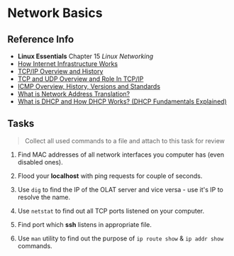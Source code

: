 # Network Basics

## Reference Info

* **Linux Essentials** Chapter 15 _Linux Networking_
* [How Internet Infrastructure Works](http://computer.howstuffworks.com/internet/basics/internet-infrastructure.htm)
* [TCP/IP Overview and History](http://www.tcpipguide.com/free/t_TCPIPOverviewandHistory.htm)
* [TCP and UDP Overview and Role In TCP/IP](http://www.tcpipguide.com/free/t_TCPandUDPOverviewandRoleInTCPIP.htm)
* [ICMP Overview, History, Versions and Standards](http://www.tcpipguide.com/free/t_ICMPOverviewHistoryVersionsandStandards.htm)
* [What is Network Address Translation?](http://whatismyipaddress.com/nat)
* [What is DHCP and How DHCP Works? (DHCP Fundamentals Explained)](http://www.thegeekstuff.com/2013/03/dhcp-basics/)

## Tasks

> Collect all used commands to a file and attach to this task for review

1. Find MAC addresses of all network interfaces you computer has (even disabled 
    ones).

2. Flood your **localhost** with ping requests for couple of seconds.

3. Use `dig` to find the IP of the OLAT server and vice versa - use it's IP to resolve the name.

4. Use `netstat` to find out all TCP ports listened on your computer.

5. Find port which **ssh** listens in appropriate file.

6. Use `man` utility to find out the purpose of `ip route show` & `ip addr show` commands.
